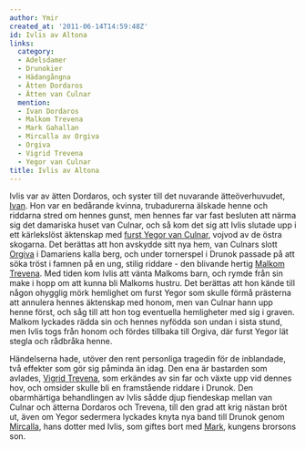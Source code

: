 ```yaml
---
author: Ymir
created_at: '2011-06-14T14:59:48Z'
id: Ivlis av Altona
links:
  category:
  - Adelsdamer
  - Drunokier
  - Hädangångna
  - Ätten Dordaros
  - Ätten van Culnar
  mention:
  - Ivan Dordaros
  - Malkom Trevena
  - Mark Gahallan
  - Mircalla av Orgiva
  - Orgiva
  - Vigrid Trevena
  - Yegor van Culnar
title: Ivlis av Altona
---
```


Ivlis var av ätten Dordaros, och syster till det nuvarande ätteöverhuvudet, [Ivan]. Hon var en
bedårande kvinna, trubadurerna älskade henne och riddarna stred om hennes gunst, men hennes far var
fast besluten att närma sig det damariska huset van Culnar, och så kom det sig att Ivlis slutade upp
i ett kärlekslöst äktenskap med [furst Yegor van Culnar], vojvod av de östra skogarna. Det berättas
att hon avskydde sitt nya hem, van Culnars slott [Orgiva] i Damariens kalla berg, och under
tornerspel i Drunok passade på att söka tröst i famnen på en ung, stilig riddare - den blivande
hertig [Malkom Trevena]. Med tiden kom Ivlis att vänta Malkoms barn, och rymde från sin make i hopp
om att kunna bli Malkoms hustru. Det berättas att hon kände till någon ohygglig mörk hemlighet om
furst Yegor som skulle förmå prästerna att annulera hennes äktenskap med honom, men van Culnar hann
upp henne först, och såg till att hon tog eventuella hemligheter med sig i graven. Malkom lyckades
rädda sin och hennes nyfödda son undan i sista stund, men Ivlis togs från honom och fördes tillbaka
till Orgiva, där furst Yegor lät stegla och rådbråka henne.

Händelserna hade, utöver den rent personliga tragedin för de inblandade, två effekter som gör sig
påminda än idag. Den ena är bastarden som avlades, [Vigrid Trevena], som erkändes av sin far och
växte upp vid dennes hov, och omsider skulle bli en framstående riddare i Drunok. Den obarmhärtiga
behandlingen av Ivlis sådde djup fiendeskap mellan van Culnar och ätterna Dordaros och Trevena, till
den grad att krig nästan bröt ut, även om Yegor sedermera lyckades knyta nya band till Drunok genom
[Mircalla], hans dotter med Ivlis, som giftes bort med [Mark], kungens brorsons son.

  [Ivan]: Ivan_Dordaros
  [furst Yegor van Culnar]: Yegor_van_Culnar
  [Orgiva]: Orgiva
  [Malkom Trevena]: Malkom_Trevena
  [Vigrid Trevena]: Vigrid_Trevena
  [Mircalla]: Mircalla_av_Orgiva
  [Mark]: Mark_Gahallan